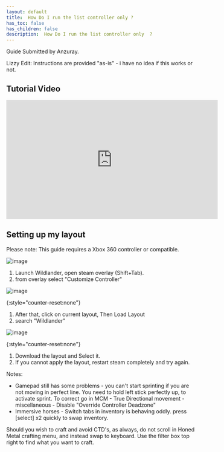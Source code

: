 ```yaml
---
layout: default
title:  How Do I run the list controller only ?
has_toc: false
has_children: false
description:  How Do I run the list controller only  ?
---
```


Guide Submitted by Anzuray.

Lizzy Edit: Instructions are provided "as-is" - i have no idea if this works or not.

## Tutorial Video

<iframe class="yt-embed" width="560" height="315" src="https://www.youtube.com/embed/n_1z9OG_6mw" title="YouTube video player" frameborder="0" allow="accelerometer; autoplay; clipboard-write; encrypted-media; gyroscope; picture-in-picture; web-share" allowfullscreen></iframe>

## Setting up my layout

Please note: This guide requires a Xbox 360 controller or compatible. 

![image](https://github.com/Wildlander-mod/wildlander-mod.github.io/assets/26418143/d0b3d674-566c-4d46-ae27-143143d12b5d)

1. Launch Wildlander, open steam overlay (Shift+Tab).
1. from overlay select "Customize Controller"
   
![image](https://github.com/Wildlander-mod/wildlander-mod.github.io/assets/26418143/06125abe-1a64-4b2b-8ac2-2adc40344c60)

{:style="counter-reset:none"}   
1. After that, click on current layout, Then Load Layout
1. search "Wildlander"

![image](https://github.com/Wildlander-mod/wildlander-mod.github.io/assets/26418143/eef80e48-c1f9-418d-b97e-6453906663d0)

{:style="counter-reset:none"}
1. Download the layout and Select it.
1. If you cannot apply the layout, restart steam completely and try again.

Notes:
* Gamepad still has some problems - you can't start sprinting if you are not moving in perfect line. You need to hold left stick perfectly up, to activate sprint. To correct go in MCM - True Directional movement - miscellaneous - Disable "Override Controller Deadzone"
* Immersive horses - Switch tabs in inventory is behaving oddly. press [select] x2 quickly to swap inventory.


Should you wish to craft and avoid CTD's, as always, do not scroll in Honed Metal crafting menu, and instead swap to keyboard. Use the filter box top right to find what you want to craft.
